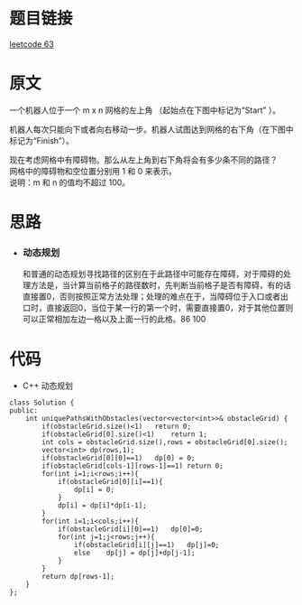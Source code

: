 # 题目链接
[leetcode 63](https://leetcode-cn.com/problems/unique-paths-ii/)

# 原文
一个机器人位于一个 m x n 网格的左上角 （起始点在下图中标记为“Start” ）。

机器人每次只能向下或者向右移动一步。机器人试图达到网格的右下角（在下图中标记为“Finish”）。

现在考虑网格中有障碍物。那么从左上角到右下角将会有多少条不同的路径？  
网格中的障碍物和空位置分别用 1 和 0 来表示。  
说明：m 和 n 的值均不超过 100。 

# 思路
- ### **动态规划**
  和普通的动态规划寻找路径的区别在于此路径中可能存在障碍，对于障碍的处理方法是，当计算当前格子的路径数时，先判断当前格子是否有障碍，有的话直接置0，否则按照正常方法处理；处理的难点在于，当障碍位于入口或者出口时，直接返回0，当位于某一行的第一个时，需要直接置0，对于其他位置则可以正常相加左边一格以及上面一行的此格。86 100


# 代码
- C++ 动态规划
```
class Solution {
public:
    int uniquePathsWithObstacles(vector<vector<int>>& obstacleGrid) {
        if(obstacleGrid.size()<1)   return 0;
        if(obstacleGrid[0].size()<1)    return 1;
        int cols = obstacleGrid.size(),rows = obstacleGrid[0].size();
        vector<int> dp(rows,1);
        if(obstacleGrid[0][0]==1)   dp[0] = 0;
        if(obstacleGrid[cols-1][rows-1]==1) return 0;
        for(int i=1;i<rows;i++){
            if(obstacleGrid[0][i]==1){
                dp[i] = 0;
            }
            dp[i] = dp[i]*dp[i-1];
        }
        for(int i=1;i<cols;i++){
            if(obstacleGrid[i][0]==1)   dp[0]=0;
            for(int j=1;j<rows;j++){
                if(obstacleGrid[i][j]==1)   dp[j]=0;
                else    dp[j] = dp[j]+dp[j-1];
            }
        }
        return dp[rows-1];
    }
};
```
